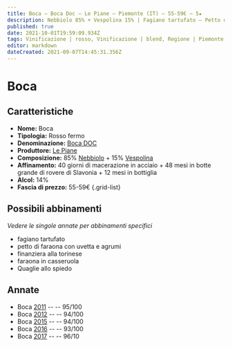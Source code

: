 ```yaml
---
title: Boca – Boca Doc – Le Piane – Piemonte (IT) – 55-59€ – 5★
description: Nebbiolo 85% + Vespolina 15% | Fagiano tartufato – Petto di faraona con uvetta e agrumi – Finanziera alla torinese – Faraona in casseruola – Quaglie allo spiedo
published: true
date: 2021-10-01T19:59:09.934Z
tags: Vinificazione | rosso, Vinificazione | blend, Regione | Piemonte (IT), Vitigni | Nebbiolo, Valutazioni | 5 stelle, fagiano tartufato, vespolina, petto di faraona con uvetta e agrumi, finanziera alla torinese, faraona in casseruola, Quaglie allo spiedo, Prezzi | 55-59€
editor: markdown
dateCreated: 2021-09-07T14:45:31.356Z
---
```


 # Boca

## Caratteristiche
- **Nome:** Boca
- **Tipologia:** Rosso fermo
- **Denominazione:** [Boca DOC](/denominazioni/Italia/Piemonte/DOC/Boca) 
- **Produttore:** [Le Piane](/produttori/Italia/Piemonte/Le-Piane)
- **Composizione:** 85% [Nebbiolo](/vitigni/Italia/nebbiolo) + 15% [Vespolina](/vitigni/Italia/vespolina)
- **Affinamento:** 40 giorni di macerazione in acciaio + 48 mesi in botte grande di rovere di Slavonia + 12 mesi in bottiglia
- **Alcol:** 14%
- **Fascia di prezzo:** 55-59€
{.grid-list}



## Possibili abbinamenti
*Vedere le singole annate per abbinamenti specifici*

- fagiano tartufato
- petto di faraona con uvetta e agrumi
- finanziera alla torinese
- faraona in casseruola
- Quaglie allo spiedo

## Annate
- Boca [2011](vini/Italia/Piemonte/Le-Piane/Boca/2011) -- <span class="star-5"></span> -- 95/100
- Boca [2012](vini/Italia/Piemonte/Le-Piane/Boca/2012) -- <span class="star-5"></span> -- 94/100 
- Boca [2015](vini/Italia/Piemonte/Le-Piane/Boca/2015) -- <span class="star-5"></span> -- 94/100
- Boca [2016](vini/Italia/Piemonte/Le-Piane/Boca/2016) -- <span class="star-5"></span> -- 93/100
- Boca [2017](vini/Italia/Piemonte/Le-Piane/Boca/2017) -- <span class="star-5"></span> -- 96/10